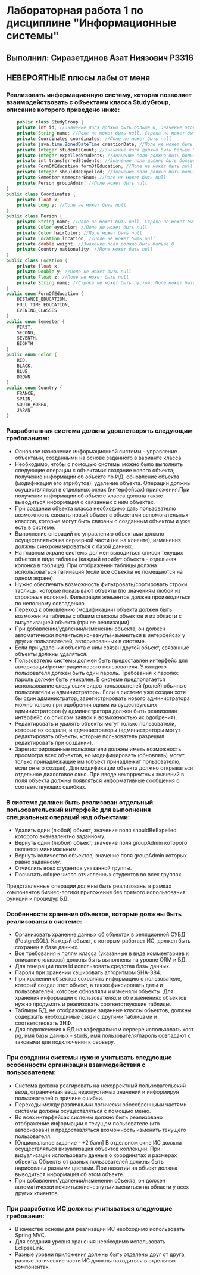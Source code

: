# Лабораторная работа 1 по дисциплине "Информационные системы"
## Выполнил: Сиразетдинов Азат Ниязович P3316

## НЕВЕРОЯТНЫЕ плюсы лабы от меня

### Реализовать информационную систему, которая позволяет взаимодействовать с объектами класса StudyGroup, описание которого приведено ниже:

```java
    public class StudyGroup {
    private int id; //Значение поля должно быть больше 0, Значение этого поля должно быть уникальным, Значение этого поля должно генерироваться автоматически
    private String name; //Поле не может быть null, Строка не может быть пустой
    private Coordinates coordinates; //Поле не может быть null
    private java.time.ZonedDateTime creationDate; //Поле не может быть null, Значение этого поля должно генерироваться автоматически
    private Integer studentsCount; //Значение поля должно быть больше 0, Поле не может быть null
    private Integer expelledStudents; //Значение поля должно быть больше 0, Поле не может быть null
    private int transferredStudents; //Значение поля должно быть больше 0
    private FormOfEducation formOfEducation; //Поле не может быть null
    private Integer shouldBeExpelled; //Значение поля должно быть больше 0, Поле может быть null
    private Semester semesterEnum; //Поле не может быть null
    private Person groupAdmin; //Поле может быть null
}
public class Coordinates {
    private float x;
    private Long y; //Поле не может быть null
}
public class Person {
    private String name; //Поле не может быть null, Строка не может быть пустой
    private Color eyeColor; //Поле не может быть null
    private Color hairColor; //Поле может быть null
    private Location location; //Поле не может быть null
    private double weight; //Значение поля должно быть больше 0
    private Country nationality; //Поле может быть null
}
public class Location {
    private float x;
    private Double y; //Поле не может быть null
    private Float z; //Поле не может быть null
    private String name; //Строка не может быть пустой, Поле может быть null
}
public enum FormOfEducation {
    DISTANCE_EDUCATION,
    FULL_TIME_EDUCATION,
    EVENING_CLASSES
}
public enum Semester {
    FIRST,
    SECOND,
    SEVENTH,
    EIGHTH
}
public enum Color {
    RED,
    BLACK,
    BLUE,
    BROWN
}
public enum Country {
    FRANCE,
    SPAIN,
    SOUTH_KOREA,
    JAPAN
}
```
### Разработанная система должна удовлетворять следующим требованиям:

- Основное назначение информационной системы - управление объектами, созданными на основе заданного в варианте класса.
- Необходимо, чтобы с помощью системы можно было выполнить следующие операции с объектами: создание нового объекта, получение информации об объекте по ИД, обновление объекта (модификация его атрибутов), удаление объекта. Операции должны осуществляться в отдельных окнах (интерфейсах) приложения.При получении информации об объекте класса должна также выводиться информация о связанных с ним объектах.
- При создании объекта класса необходимо дать пользователю возможность связать новый объект с объектами вспомогательных классов, которые могут быть связаны с созданным объектом и уже есть в системе.
- Выполнение операций по управлению объектами должно осуществляться на серверной части (не на клиенте), изменения должны синхронизироваться с базой данных.
- На главном экране системы должен выводиться список текущих объетов в виде таблицы (каждый атрибут объекта - отдельная колонка в таблице). При отображении таблицы должна использоваться пагинация (если все объекты не помещаются на одном экране).
- Нужно обеспечить возможность фильтровать/сортировать строки таблицы, которые показывают объекты (по значениям любой из строковых колонок). Фильтрация элементов должна производиться по неполному совпадению.
- Переход к обновлению (модификации) объекта должен быть возможен из таблицы с общим списком объектов и из области с визуализацией объекта (при ее реализации).
- При добавлении/удалении/изменении объекта, он должен автоматически появиться/исчезнуть/измениться в интерфейсах у других пользователей, авторизованных в системе.
- Если при удалении объекта с ним связан другой объект, связанные объекты должны удаляться.
- Пользователю системы должен быть предоставлен интерфейс для авторизации/регистрации нового пользователя. У каждого пользователя должен быть один пароль. Требования к паролю: пароль должен быть уникален. В системе предполагается использование следующих видов пользователей (ролей):обычные пользователи и администраторы. Если в системе уже создан хотя бы один администратор, зарегистрировать нового администратора можно только при одобрении одним из существующих администраторов (у администратора должен быть реализован интерфейс со списком заявок и возможностью их одобрения).
- Редактировать и удалять объекты могут только пользователи, которые их создали, и администраторы (администраторы могут редактировать объекты, которые пользователь разрешил редактировать при создании).
- Зарегистрированные пользователи должны иметь возможность просмотра всех объектов, но модифицировать (обновлять) могут только принадлежащие им (объект принадлежит пользователю, если он его создал). Для модификации объекта должно открываться отдельное диалоговое окно. При вводе некорректных значений в поля объекта должны появляться информативные сообщения о соответствующих ошибках.

### В системе должен быть реализован отдельный пользовательский интерфейс для выполнения специальных операций над объектами:

- Удалить один (любой) объект, значение поля shouldBeExpelled которого эквивалентно заданному.
- Вернуть один (любой) объект, значение поля groupAdmin которого является минимальным.
- Вернуть количество объектов, значение поля groupAdmin которых равно заданному.
- Отчислить всех студентов указанной группы.
- Посчитать общее число отчисленных студентов во всех группах.

Представленные операции должны быть реализованы в рамках компонентов бизнес-логики приложения без прямого использования функций и процедур БД.

### Особенности хранения объектов, которые должны быть реализованы в системе:

- Организовать хранение данных об объектах в реляционной СУБД (PostgreSQL). Каждый объект, с которым работает ИС, должен быть сохранен в базе данных.
- Все требования к полям класса (указанные в виде комментариев к описанию классов) должны быть выполнены на уровне ORM и БД.
- Для генерации поля id использовать средства базы данных.
- Пароли при хранении хэшировать алгоритмом SHA-384.
- При хранении объектов сохранять информацию о пользователе, который создал этот объект, а также фиксировать даты и пользователей, которые обновляли и изменяли объекты. Для хранения информации о пользователях и об изменениях объектов нужно продумать и реализовать соответствующие таблицы.
- Таблицы БД, не отображающие заданные классы объектов, должны содержать необходимые связи с другими таблицами и соответствовать 3НФ.
- Для подключения к БД на кафедральном сервере использовать хост pg, имя базы данных - studs, имя пользователя/пароль совпадают с таковыми для подключения к серверу.

### При создании системы нужно учитывать следующие особенности организации взаимодействия с пользователем:

- Система должна реагировать на некорректный пользовательский ввод, ограничивая ввод недопустимых значений и информируя пользователей о причине ошибки.
- Переходы между различными логически обособленными частями системы должны осуществляться с помощью меню.
- Во всех интерфейсах системы должно быть реализовано отображение информации о текущем пользователе (кто авторизован) и предоставляться возможность изменить текущего пользователя.
- [Опциональное задание - +2 балл] В отдельном окне ИС должна осуществляться визуализация объектов коллекции. При визуализации использовать данные о координатах и размерах объекта. Объекты от разных пользователей должны быть нарисованы разными цветами. При нажатии на объект должна выводиться информация об этом объекте.
- При добавлении/удалении/изменении объекта, он должен автоматически появиться/исчезнуть/измениться на области у всех других клиентов.

### При разработке ИС должны учитываться следующие требования:

- В качестве основы для реализации ИС необходимо использовать Spring MVC.
- Для создания уровня хранения необходимо использовать EclipseLink.
- Разные уровни приложения должны быть отделены друг от друга, разные логические части ИС должны находиться в отдельных компонентах.